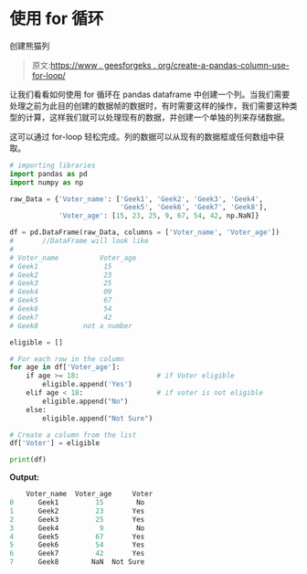 # 使用 for 循环

创建熊猫列

> 原文:[https://www . geesforgeks . org/create-a-pandas-column-use-for-loop/](https://www.geeksforgeeks.org/create-a-pandas-column-using-for-loop/)

让我们看看如何使用 for 循环在 pandas dataframe 中创建一个列。当我们需要处理之前为此目的创建的数据帧的数据时，有时需要这样的操作，我们需要这种类型的计算，这样我们就可以处理现有的数据，并创建一个单独的列来存储数据。

这可以通过 for-loop 轻松完成。列的数据可以从现有的数据框或任何数组中获取。

```py
# importing libraries
import pandas as pd
import numpy as np

raw_Data = {'Voter_name': ['Geek1', 'Geek2', 'Geek3', 'Geek4', 
                           'Geek5', 'Geek6', 'Geek7', 'Geek8'], 
            'Voter_age': [15, 23, 25, 9, 67, 54, 42, np.NaN]}

df = pd.DataFrame(raw_Data, columns = ['Voter_name', 'Voter_age'])
#       //DataFrame will look like
#
# Voter_name          Voter_age
# Geek1                15
# Geek2                23
# Geek3                25
# Geek4                09
# Geek5                67
# Geek6                54
# Geek7                42
# Geek8           not a number

eligible = []

# For each row in the column
for age in df['Voter_age']:       
    if age >= 18:                   # if Voter eligible
        eligible.append('Yes')
    elif age < 18:                  # if voter is not eligible
        eligible.append("No")
    else:
        eligible.append("Not Sure")

# Create a column from the list
df['Voter'] = eligible  

print(df)
```

**Output:**

```py
    Voter_name  Voter_age     Voter
0      Geek1         15        No
1      Geek2         23       Yes
2      Geek3         25       Yes
3      Geek4          9        No
4      Geek5         67       Yes
5      Geek6         54       Yes
6      Geek7         42       Yes
7      Geek8        NaN  Not Sure

```